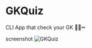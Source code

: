 # GKQuiz
CLI App that check your GK 📘📕✏

screenshot
![GKQuiz](https://user-images.githubusercontent.com/50478681/150648962-ed1aba24-b960-49aa-89f2-420ed3c28378.png)
